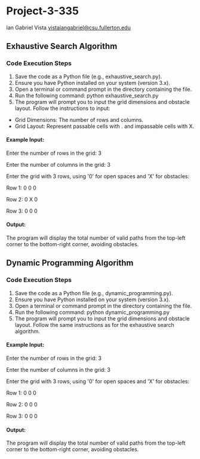# Project-3-335
Ian Gabriel Vista
vistaiangabriel@csu.fullerton.edu

## Exhaustive Search Algorithm
### Code Execution Steps
1. Save the code as a Python file (e.g., exhaustive_search.py).
2. Ensure you have Python installed on your system (version 3.x).
3. Open a terminal or command prompt in the directory containing the file.
4. Run the following command: python exhaustive_search.py
5. The program will prompt you to input the grid dimensions and obstacle layout. Follow the instructions to input:
* Grid Dimensions: The number of rows and columns.
* Grid Layout: Represent passable cells with . and impassable cells with X.
#### Example Input:
Enter the number of rows in the grid: 3

Enter the number of columns in the grid: 3

Enter the grid with 3 rows, using '0' for open spaces and 'X' for obstacles:

Row 1: 0 0 0

Row 2: 0 X 0

Row 3: 0 0 0

#### Output:
The program will display the total number of valid paths from the top-left corner to the bottom-right corner, avoiding obstacles.

## Dynamic Programming Algorithm
### Code Execution Steps
1. Save the code as a Python file (e.g., dynamic_programming.py).
2. Ensure you have Python installed on your system (version 3.x).
3. Open a terminal or command prompt in the directory containing the file.
4. Run the following command: python dynamic_programming.py
5. The program will prompt you to input the grid dimensions and obstacle layout. Follow the same instructions as for the exhaustive search algorithm.
#### Example Input:
Enter the number of rows in the grid: 3

Enter the number of columns in the grid: 3

Enter the grid with 3 rows, using '0' for open spaces and 'X' for obstacles:

Row 1: 0 0 0

Row 2: 0 0 0

Row 3: 0 0 0

#### Output:
The program will display the total number of valid paths from the top-left corner to the bottom-right corner, avoiding obstacles.

